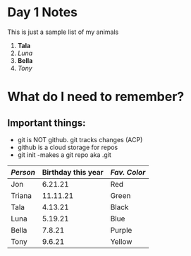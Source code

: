 # Day 1 Notes



This is just a sample list of my animals 
1. **Tala**
1. _Luna_
1. **Bella**
1. _Tony_

# What do I need to remember? 
 ## Important things:
 * git is NOT github. git tracks changes (ACP)
 * github is a cloud storage for repos 
 * git init -makes a git repo aka .git


 _Person_|**Birthday this year**|_Fav. Color_
 ---|---|---
 Jon | 6.21.21 | Red
 Triana | 11.11.21 | Green
 Tala | 4.13.21 | Black
 Luna | 5.19.21 | Blue
 Bella | 7.8.21 | Purple
 Tony | 9.6.21 | Yellow 